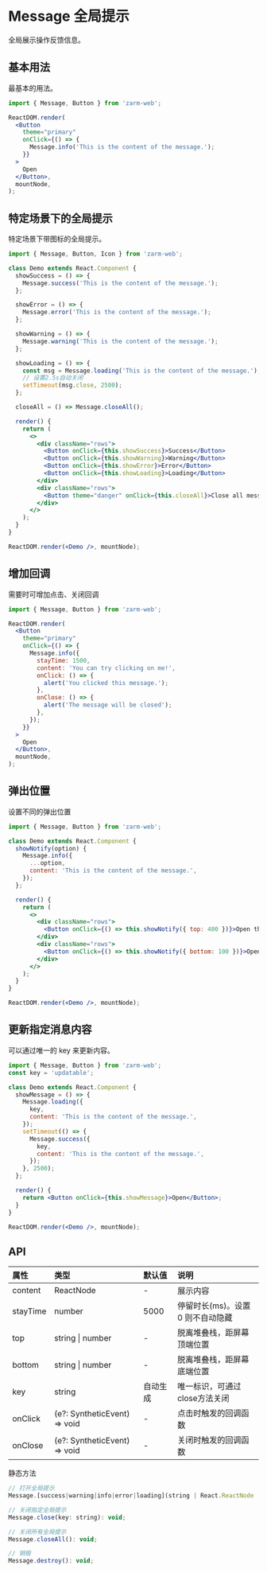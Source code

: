 # Message 全局提示

全局展示操作反馈信息。


## 基本用法
最基本的用法。

```jsx
import { Message, Button } from 'zarm-web';

ReactDOM.render(
  <Button
    theme="primary"
    onClick={() => {
      Message.info('This is the content of the message.');
    }}
  >
    Open
  </Button>,
  mountNode,
);
```



## 特定场景下的全局提示
特定场景下带图标的全局提示。

```jsx
import { Message, Button, Icon } from 'zarm-web';

class Demo extends React.Component {
  showSuccess = () => {
    Message.success('This is the content of the message.');
  };

  showError = () => {
    Message.error('This is the content of the message.');
  };

  showWarning = () => {
    Message.warning('This is the content of the message.');
  };

  showLoading = () => {
    const msg = Message.loading('This is the content of the message.');
    // 设置2.5s自动关闭
    setTimeout(msg.close, 2500);
  };

  closeAll = () => Message.closeAll();

  render() {
    return (
      <>
        <div className="rows">
          <Button onClick={this.showSuccess}>Success</Button>
          <Button onClick={this.showWarning}>Warning</Button>
          <Button onClick={this.showError}>Error</Button>
          <Button onClick={this.showLoading}>Loading</Button>
        </div>
        <div className="rows">
          <Button theme="danger" onClick={this.closeAll}>Close all message</Button>
        </div>
      </>
    );
  }
}

ReactDOM.render(<Demo />, mountNode);
```



## 增加回调
需要时可增加点击、关闭回调

```jsx
import { Message, Button } from 'zarm-web';

ReactDOM.render(
  <Button
    theme="primary"
    onClick={() => {
      Message.info({
        stayTime: 1500,
        content: 'You can try clicking on me!',
        onClick: () => {
          alert('You clicked this message.');
        },
        onClose: () => {
          alert('The message will be closed');
        },
      });
    }}
  >
    Open
  </Button>,
  mountNode,
);
```



## 弹出位置
设置不同的弹出位置

```jsx
import { Message, Button } from 'zarm-web';

class Demo extends React.Component {
  showNotify(option) {
    Message.info({
      ...option,
      content: 'This is the content of the message.',
    });
  };

  render() {
    return (
      <>
        <div className="rows">
          <Button onClick={() => this.showNotify({ top: 400 })}>Open the message 400px from the top</Button>
        </div>
        <div className="rows">
          <Button onClick={() => this.showNotify({ bottom: 100 })}>Open the message 100px from the bottom</Button>
        </div>
      </>
    );
  }
}

ReactDOM.render(<Demo />, mountNode);
```



## 更新指定消息内容
可以通过唯一的 key 来更新内容。

```jsx
import { Message, Button } from 'zarm-web';
const key = 'updatable';

class Demo extends React.Component {
  showMessage = () => {
    Message.loading({
      key,
      content: 'This is the content of the message.',
    });
    setTimeout(() => {
      Message.success({
        key,
        content: 'This is the content of the message.',
      });
    }, 2500);
  };

  render() {
    return <Button onClick={this.showMessage}>Open</Button>;
  }
}

ReactDOM.render(<Demo />, mountNode);
```



## API

| 属性 | 类型 | 默认值 | 说明 |
| :--- | :--- | :--- | :--- |
| content | ReactNode | - | 展示内容 |
| stayTime | number | 5000 | 停留时长(ms)。设置 0 则不自动隐藏 |
| top | string \| number | - | 脱离堆叠栈，距屏幕顶端位置 |
| bottom | string \| number | - | 脱离堆叠栈，距屏幕底端位置 |
| key | string | 自动生成 | 唯一标识，可通过close方法关闭 |
| onClick | (e?: SyntheticEvent<any>) => void | - | 点击时触发的回调函数 |
| onClose | (e?: SyntheticEvent<any>) => void | - | 关闭时触发的回调函数 |

静态方法

```jsx
// 打开全局提示
Message.[success|warning|info|error|loading](string | React.ReactNode | options): { close(): void };

// 关闭指定全局提示
Message.close(key: string): void;

// 关闭所有全局提示
Message.closeAll(): void;

// 销毁
Message.destroy(): void;
```
